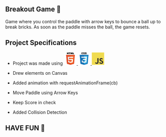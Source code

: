 ## Breakout Game 🏀

Game where you control the paddle with arrow keys to bounce a ball up to break bricks. As soon as the paddle misses the ball, the game resets. 


## Project Specifications
- Project was made using <a href="https://www.w3.org/html/" target="_blank"> <img src="https://raw.githubusercontent.com/devicons/devicon/master/icons/html5/html5-original-wordmark.svg" alt="html5" width="40" height="40"/> </a>  <a href="https://www.w3schools.com/css/" target="_blank"> <img src="https://raw.githubusercontent.com/devicons/devicon/master/icons/css3/css3-original-wordmark.svg" alt="css3" width="40" height="40"/> </a>  <a href="https://developer.mozilla.org/en-US/docs/Web/JavaScript" target="_blank"> <img src="https://raw.githubusercontent.com/devicons/devicon/master/icons/javascript/javascript-original.svg" alt="javascript" width="40" height="40"/> </a>

- Drew elements on Canvas
- Added animation with requestAnimationFrame(cb)
- Move Paddle using Arrow Keys
- Keep Score in check
- Added Collision Detection 

## HAVE FUN 🎉
